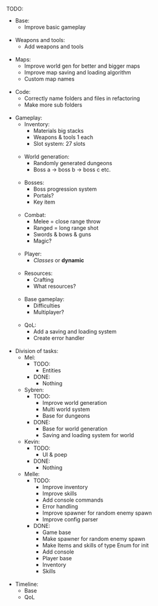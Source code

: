 TODO:

- Base:
    * Improve basic gameplay
<br></br>
- Weapons and tools:
    * Add weapons and tools
<br></br>
- Maps:
    * Improve world gen for better and bigger maps
    * Improve map saving and loading algorithm
    * Custom map names
<br></br>
- Code:
    * Correctly name folders and files in refactoring
    * Make more sub folders
<br></br>
- Gameplay:
    - Inventory:
        * Materials big stacks
        * Weapons & tools 1 each
        * Slot system: 27 slots
<br></br>
    - World generation:
        * Randomly generated dungeons
        * Boss a -> boss b -> boss c etc.
<br></br>
    - Bosses:
        * Boss progression system
        * Portals?
        * Key item
<br></br>
    - Combat:
        * Melee = close range throw
        * Ranged = long range shot
        * Swords & bows & guns
        * Magic?
<br></br>
    - Player:
        * <i>Classes</i> or <b>dynamic</b>
<br></br>
    - Resources:
        * Crafting
        * What resources?
<br></br>
    - Base gameplay:
        * Difficulties
        * Multiplayer?
<br></br>
    - QoL:
        * Add a saving and loading system
        * Create error handler
<br></br>
- Division of tasks:
    * Mel:
        * TODO:
            - Entities
        * DONE:
            - Nothing
    * Sybren:
        * TODO:
            - Improve world generation
            - Multi world system
            - Base for dungeons
        * DONE:
            - Base for world generation
            - Saving and loading system for world
    * Kevin:
        * TODO:
            - UI & poep
        * DONE:
            - Nothing
    * Melle:
        * TODO:
            - Improve inventory
            - Improve skills
            - Add console commands
            - Error handling
            - Improve spawner for random enemy spawn
            - Improve config parser
        * DONE:
            - Game base
            - Make spawner for random enemy spawn
            - Make Items and skills of type Enum for init
            - Add console
            - Player base
            - Inventory
            - Skills
<br></br>
- Timeline:
    * Base
    * QoL